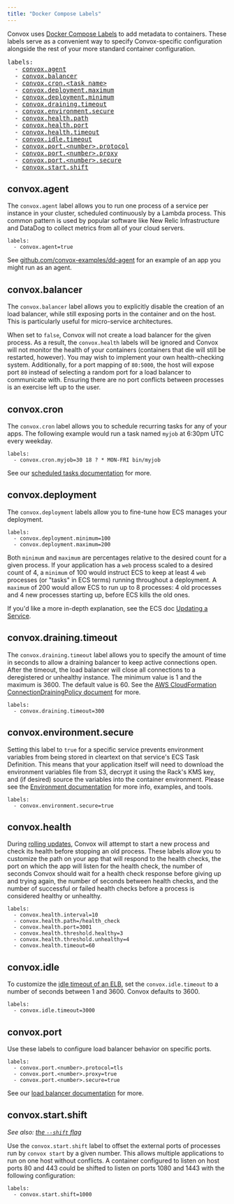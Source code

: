 ```yaml
---
title: "Docker Compose Labels"
---
```


Convox uses [Docker Compose Labels](https://docs.docker.com/compose/compose-file/#/labels) to add metadata to containers. These labels serve as a convenient way to specify Convox-specific configuration alongside the rest of your more standard container configuration.

<pre>
labels:
  - <a href="#convoxagent">convox.agent</a>
  - <a href="#convoxbalancer">convox.balancer</a>
  - <a href="#convoxcron">convox.cron.&lt;task name&gt;</a>
  - <a href="#convoxdeployment">convox.deployment.maximum</a>
  - <a href="#convoxdeployment">convox.deployment.minimum</a>
  - <a href="#convoxdrainingtimeout">convox.draining.timeout</a>
  - <a href="#convoxenvironmentsecure">convox.environment.secure</a>
  - <a href="#convoxhealth">convox.health.path</a>
  - <a href="#convoxhealth">convox.health.port</a>
  - <a href="#convoxhealth">convox.health.timeout</a>
  - <a href="#convoxidle">convox.idle.timeout</a>
  - <a href="#convoxport">convox.port.&lt;number&gt;.protocol</a>
  - <a href="#convoxport">convox.port.&lt;number&gt;.proxy</a>
  - <a href="#convoxport">convox.port.&lt;number&gt;.secure</a>
  - <a href="#convoxstart">convox.start.shift</a>
</pre>

## convox.agent

The `convox.agent` label allows you to run one process of a service per instance in your cluster, scheduled continuously by a Lambda process. This common pattern is used by popular software like New Relic Infrastructure and DataDog to collect metrics from all of your cloud servers.

    labels:
      - convox.agent=true

See [github.com/convox-examples/dd-agent](https://github.com/convox-examples/dd-agent) for an example of an app you might run as an agent.

## convox.balancer

The `convox.balancer` label allows you to explicitly disable the creation of an load balancer, while still exposing ports in the container and on the host. This is particularly useful for micro-service architectures.

When set to `false`, Convox will not create a load balancer for the given process. As a result, the `convox.health` labels will be ignored and Convox will not monitor the health of your containers (containers that die will still be restarted, however). You may wish to implement your own health-checking system. Additionally, for a port mapping of `80:5000`, the host will expose port `80` instead of selecting a random port for a load balancer to communicate with. Ensuring there are no port conflicts between processes is an exercise left up to the user.

## convox.cron

The `convox.cron` label allows you to schedule recurring tasks for any of your apps. The following example would run a task named `myjob` at 6:30pm UTC every weekday.

    labels:
      - convox.cron.myjob=30 18 ? * MON-FRI bin/myjob

See our [scheduled tasks documentation](/docs/gen1/scheduled-tasks) for more.

## convox.deployment

The `convox.deployment` labels allow you to fine-tune how ECS manages your deployment.

    labels:
      - convox.deployment.minimum=100
      - convox.deployment.maximum=200

Both `minimum` and `maximum` are percentages relative to the desired count for a given process. If your application has a `web` process scaled to a desired count of 4, a `minimum` of 100 would instruct ECS to keep at least 4 `web` processes (or "tasks" in ECS terms) running throughout a deployment. A `maximum` of 200 would allow ECS to run up to 8 processes: 4 old processes and 4 new processes starting up, before ECS kills the old ones.

If you'd like a more in-depth explanation, see the ECS doc [Updating a Service](http://docs.aws.amazon.com/AmazonECS/latest/developerguide/update-service.html).

## convox.draining.timeout

The `convox.draining.timeout` label allows you to specify the amount of time in seconds to allow a draining balancer to keep active connections open. After the timeout, the load balancer will close all connections to a deregistered or unhealthy instance. The minimum value is 1 and the maximum is 3600. The default value is 60. See the [AWS CloudFormation ConnectionDrainingPolicy document](http://docs.aws.amazon.com/AWSCloudFormation/latest/UserGuide/aws-properties-ec2-elb-connectiondrainingpolicy.html) for more.

    labels:
      - convox.draining.timeout=300

## convox.environment.secure

Setting this label to `true` for a specific service prevents environment variables from being stored in cleartext on that service's ECS Task Definition. This means that your application itself will need to download the environment variables file from S3, decrypt it using the Rack's KMS key, and (if desired) source the variables into the container environment. Please see the [Environment documentation](/docs/gen1/environment/#additional-security) for more info, examples, and tools.

    labels:
      - convox.environment.secure=true

## convox.health

During [rolling updates](/docs/gen1/rolling-updates), Convox will attempt to start a new process and check its health before stopping an old process. These labels allow you to customize the path on your app that will respond to the health checks, the port on which the app will listen for the health check, the number of seconds Convox should wait for a health check response before giving up and trying again, the number of seconds between health checks, and the number of successful or failed health checks before a process is considered healthy or unhealthy.

    labels:
      - convox.health.interval=10
      - convox.health.path=/health_check
      - convox.health.port=3001
      - convox.health.threshold.healthy=3
      - convox.health.threshold.unhealthy=4
      - convox.health.timeout=60

## convox.idle

To customize the [idle timeout of an ELB](http://docs.aws.amazon.com/elasticloadbalancing/latest/classic/config-idle-timeout.html), set the `convox.idle.timeout` to a number of seconds between 1 and 3600. Convox defaults to 3600.

    labels:
      - convox.idle.timeout=3000

## convox.port

Use these labels to configure load balancer behavior on specific ports.

    labels:
      - convox.port.<number>.protocol=tls
      - convox.port.<number>.proxy=true
      - convox.port.<number>.secure=true

See our [load balancer documentation](/docs/gen1/load-balancers) for more.

## convox.start.shift

_See also: [the `--shift` flag](/docs/gen1/running-locally/#shifting-ports)_

Use the `convox.start.shift` label to offset the external ports of processes run by `convox start` by a given number. This allows multiple applications to run on one host without conflicts. A container configured to listen on host ports 80 and 443 could be shifted to listen on ports 1080 and 1443 with the following configuration:

    labels:
      - convox.start.shift=1000
